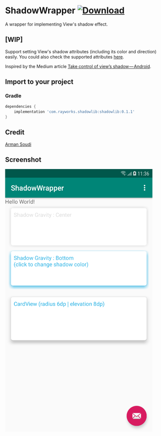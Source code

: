 # ShadowWrapper [ ![Download](https://api.bintray.com/packages/crayzhou/maven/ShadowWrapper/images/download.svg?version=0.1.1) ](https://bintray.com/crayzhou/maven/ShadowWrapper/0.1.1/link)

A wrapper for implementing View's shadow effect.

## [WIP]
Support setting View's shadow attributes (including its color and direction) easily. You could also check the supported attributes [here](https://github.com/rayworks/ShadowWrapper/blob/master/shadowlib/src/main/java/com/rayworks/shadowlib/RoundLinerLayoutNormal.kt#L98).

Inspired by the Medium article [Take control of view’s shadow — Android](https://medium.com/@ArmanSo/take-control-of-views-shadow-android-c6b35ba573e9).

## Import to your project
### Gradle
```groovy
dependencies {
    implementation 'com.rayworks.shadowlib:shadowlib:0.1.1'
}
```

## Credit
[Arman Soudi](https://twitter.com/ArmanSo)

## Screenshot
![demo](./images/screenshot.png)
